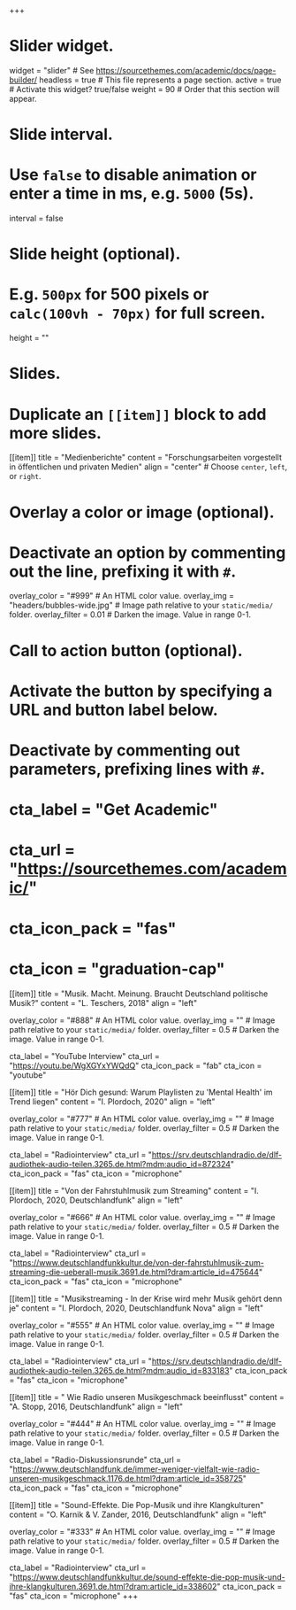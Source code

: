+++
# Slider widget.
widget = "slider"  # See https://sourcethemes.com/academic/docs/page-builder/
headless = true  # This file represents a page section.
active = true  # Activate this widget? true/false
weight = 90  # Order that this section will appear.

# Slide interval.
# Use `false` to disable animation or enter a time in ms, e.g. `5000` (5s).
interval = false

# Slide height (optional).
# E.g. `500px` for 500 pixels or `calc(100vh - 70px)` for full screen.
height = ""

# Slides.
# Duplicate an `[[item]]` block to add more slides.
[[item]]
  title = "Medienberichte"
  content = "Forschungsarbeiten vorgestellt in öffentlichen und privaten Medien"
  align = "center"  # Choose `center`, `left`, or `right`.

  # Overlay a color or image (optional).
  #   Deactivate an option by commenting out the line, prefixing it with `#`.
  overlay_color = "#999"  # An HTML color value.
  overlay_img = "headers/bubbles-wide.jpg"  # Image path relative to your `static/media/` folder.
  overlay_filter = 0.01  # Darken the image. Value in range 0-1.

  # Call to action button (optional).
  #   Activate the button by specifying a URL and button label below.
  #   Deactivate by commenting out parameters, prefixing lines with `#`.
 # cta_label = "Get Academic"
 # cta_url = "https://sourcethemes.com/academic/"
 # cta_icon_pack = "fas"
 # cta_icon = "graduation-cap"

[[item]]
  title = "Musik. Macht. Meinung. Braucht Deutschland politische Musik?"
  content = "L. Teschers, 2018"
  align = "left"

  overlay_color = "#888"  # An HTML color value.
  overlay_img = ""  # Image path relative to your `static/media/` folder.
  overlay_filter = 0.5  # Darken the image. Value in range 0-1.
  
  cta_label = "YouTube Interview"
  cta_url = "https://youtu.be/WgXGYxYWQdQ"
  cta_icon_pack = "fab"
  cta_icon = "youtube"

[[item]]
  title = "Hör Dich gesund: Warum Playlisten zu 'Mental Health' im Trend liegen"
  content = "I. Plordoch, 2020"
  align = "left"

  overlay_color = "#777"  # An HTML color value.
  overlay_img = ""  # Image path relative to your `static/media/` folder.
  overlay_filter = 0.5  # Darken the image. Value in range 0-1.
  
  cta_label = "Radiointerview"
  cta_url = "https://srv.deutschlandradio.de/dlf-audiothek-audio-teilen.3265.de.html?mdm:audio_id=872324"
  cta_icon_pack = "fas"
  cta_icon = "microphone"
  
 [[item]]
  title = "Von der Fahrstuhlmusik zum Streaming"
  content = "I. Plordoch, 2020, Deutschlandfunk"
  align = "left"

  overlay_color = "#666"  # An HTML color value.
  overlay_img = ""  # Image path relative to your `static/media/` folder.
  overlay_filter = 0.5  # Darken the image. Value in range 0-1.
  
  cta_label = "Radiointerview"
  cta_url = "https://www.deutschlandfunkkultur.de/von-der-fahrstuhlmusik-zum-streaming-die-ueberall-musik.3691.de.html?dram:article_id=475644"
  cta_icon_pack = "fas"
  cta_icon = "microphone"
  
  [[item]]
  title = "Musikstreaming - In der Krise wird mehr Musik gehört denn je"
  content = "I. Plordoch, 2020, Deutschlandfunk Nova"
  align = "left"

  overlay_color = "#555"  # An HTML color value.
  overlay_img = ""  # Image path relative to your `static/media/` folder.
  overlay_filter = 0.5  # Darken the image. Value in range 0-1.
  
  cta_label = "Radiointerview"
  cta_url = "https://srv.deutschlandradio.de/dlf-audiothek-audio-teilen.3265.de.html?mdm:audio_id=833183"
  cta_icon_pack = "fas"
  cta_icon = "microphone"
  
 [[item]]
  title = " Wie Radio unseren Musikgeschmack beeinflusst"
  content = "A. Stopp, 2016, Deutschlandfunk"
  align = "left"

  overlay_color = "#444"  # An HTML color value.
  overlay_img = ""  # Image path relative to your `static/media/` folder.
  overlay_filter = 0.5  # Darken the image. Value in range 0-1.
  
  cta_label = "Radio-Diskussionsrunde"
  cta_url = "https://www.deutschlandfunk.de/immer-weniger-vielfalt-wie-radio-unseren-musikgeschmack.1176.de.html?dram:article_id=358725"
  cta_icon_pack = "fas"
  cta_icon = "microphone"

[[item]]
  title = "Sound-Effekte. Die Pop-Musik und ihre Klangkulturen"
  content = "O. Karnik & V. Zander, 2016, Deutschlandfunk"
  align = "left"

  overlay_color = "#333"  # An HTML color value.
  overlay_img = ""  # Image path relative to your `static/media/` folder.
  overlay_filter = 0.5  # Darken the image. Value in range 0-1.
  
  cta_label = "Radiointerview"
  cta_url = "https://www.deutschlandfunkkultur.de/sound-effekte-die-pop-musik-und-ihre-klangkulturen.3691.de.html?dram:article_id=338602"
  cta_icon_pack = "fas"
  cta_icon = "microphone"
+++

